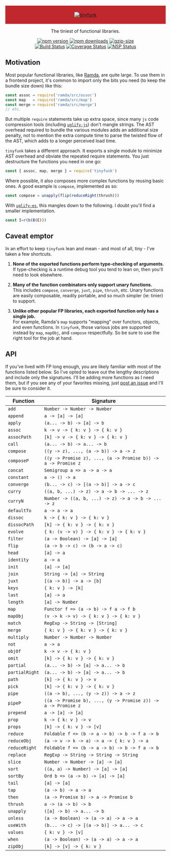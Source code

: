 <p align="center" style="background:#c1282d;padding:20px;">
  <a href="#">
    <img src="https://user-images.githubusercontent.com/888052/31304558-89193d0e-aaf1-11e7-8b46-3c2cd35347cf.png" alt="tinyfunk" style="max-width:100%;">
  </a>
</p>
<p align="center">
  The tiniest of functional libraries.
</p>
<p align="center">
  <a href="https://www.npmjs.com/package/tinyfunk"><img src="https://img.shields.io/npm/v/tinyfunk.svg" alt="npm version" style="max-width:100%;"></a>
  <a href="https://www.npmjs.com/package/tinyfunk"><img src="https://img.shields.io/npm/dm/tinyfunk.svg" alt="npm downloads" style="max-width:100%;"></a>
  <a href="#"><img src="https://img.shields.io/badge/gzip--size-1.29%20kB-blue.svg" alt="gzip-size" style="max-width:100%;"></a>
  <br />
  <a href="https://travis-ci.org/flintinatux/tinyfunk"><img src="https://travis-ci.org/flintinatux/tinyfunk.svg?branch=master" alt="Build Status" style="max-width:100%;"></a>
  <a href="https://coveralls.io/github/flintinatux/tinyfunk?branch=master"><img src="https://coveralls.io/repos/github/flintinatux/tinyfunk/badge.svg?branch=master" alt="Coverage Status" style="max-width:100%;"></a>
  <a href="https://nodesecurity.io/orgs/flintinatux/projects/d5f96f7c-898a-4244-a9d2-4f3c429d5f3d"><img src="https://nodesecurity.io/orgs/flintinatux/projects/d5f96f7c-898a-4244-a9d2-4f3c429d5f3d/badge" alt="NSP Status" style="max-width:100%;"></a>
</p>

## Motivation

Most popular functional libraries, like [Ramda](https://www.npmjs.com/package/ramda), are quite large.  To use them in a frontend project, it's common to import only the bits you need (to keep the bundle size down) like this:

```js
const assoc = require('ramda/src/assoc')
const map   = require('ramda/src/map')
const merge = require('ramda/src/merge')
// etc.
```

But multiple `require` statements take up extra space, since many `js` code compression tools (including [`uglify-js`](https://www.npmjs.com/package/uglify-js)) don't mangle strings.  The AST overhead required to bundle the various modules adds an additional size penalty, not to mention the extra compute time to parse the twisted flow of the AST, which adds to a longer perceived load time.

`tinyfunk` takes a different approach. It exports a single module to minimize AST overhead and obviate the repeated require statements.  You just destructure the functions you need in one go:

```js
const { assoc, map, merge } = require('tinyfunk')
```

Where possible, it also composes more complex functions by reusing basic ones.  A good example is `compose`, implemented as so:

```js
const compose = unapply(flip(reduceRight(thrush)))
```

With [`uglify-es`](https://www.npmjs.com/package/uglify-es), this mangles down to the following.  I doubt you'll find a smaller implementation.

```js
const I=r(b(B(E)))
```

## Caveat emptor

In an effort to keep `tinyfunk` lean and mean - and most of all, tiny - I've taken a few shortcuts.

1.  **None of the exported functions perform type-checking of arguments.**<br/>If type-checking is a runtime debug tool you tend to lean on, then you'll need to look elsewhere.

2.  **Many of the function combinators only support unary functions.**<br/>This includes `compose`, `converge`, `juxt`, `pipe`, `thrush`, etc.  Unary functions are easily composable, readily portable, and so much simpler (ie: tinier) to support.

3.  **Unlike other popular FP libraries, each exported function only has a single job.**<br/>For example, Ramda's `map` supports "mapping" over functors, objects, and even functions.  In `tinyfunk`, those various jobs are supported instead by `map`, `mapObj`, and `compose` respectfully.  So be sure to use the right tool for the job at hand.

## API

If you've lived with FP long enough, you are likely familiar with most of the functions listed below.  So I've opted to leave out the lengthy descriptions and include only the signatures.  I'll be adding more functions as I need them, but if you see any of your favorites missing, just [post an issue](https://github.com/flintinatux/tinyfunk/issues) and I'll be sure to consider it.

| Function | Signature |
| -------- | --------- |
| `add` | `Number -> Number -> Number` |
| `append` | `a -> [a] -> [a]` |
| `apply` | `(a... -> b) -> [a] -> b` |
| `assoc` | `k -> v -> { k: v } -> { k: v }` |
| `assocPath` | `[k] -> v -> { k: v } -> { k: v }` |
| `call` | `(a... -> b) -> a... -> b` |
| `compose` | `((y -> z), ..., (a -> b)) -> a -> z` |
| `composeP` | `((y -> Promise z), ..., (a -> Promise b)) -> a -> Promise z` |
| `concat` | `Semigroup a => a -> a -> a` |
| `constant` | `a -> () -> a` |
| `converge` | `(b... -> c) -> [(a -> b)] -> a -> c` |
| `curry` | `((a, b, ...) -> z) -> a -> b -> ... -> z` |
| `curryN` | `Number -> ((a, b, ...) -> z) -> a -> b -> ... -> z` |
| `defaultTo` | `a -> a -> a` |
| `dissoc` | `k -> { k: v } -> { k: v }` |
| `dissocPath` | `[k] -> { k: v } -> { k: v }` |
| `evolve` | `{ k: (v -> v) } -> { k: v } -> { k: v }` |
| `filter` | `(a -> Boolean) -> [a] -> [a]` |
| `flip` | `(a -> b -> c) -> (b -> a -> c)` |
| `head` | `[a] -> a` |
| `identity` | `a -> a` |
| `init` | `[a] -> [a]` |
| `join` | `String -> [a] -> String` |
| `juxt` | `[(a -> b)] -> a -> [b]` |
| `keys` | `{ k: v } -> [k]` |
| `last` | `[a] -> a` |
| `length` | `[a] -> Number` |
| `map` | `Functor f => (a -> b) -> f a -> f b` |
| `mapObj` | `(v -> k -> v) -> { k: v } -> { k: v }` |
| `match` | `RegExp -> String -> [String]` |
| `merge` | `{ k: v } -> { k: v } -> { k: v }` |
| `multiply` | `Number -> Number -> Number` |
| `not` | `a -> a` |
| `objOf` | `k -> v -> { k: v }` |
| `omit` | `[k] -> { k: v } -> { k: v }` |
| `partial` | `(a... -> b) -> [a] -> a... -> b` |
| `partialRight` | `(a... -> b) -> [a] -> a... -> b` |
| `path` | `[k] -> { k: v } -> v` |
| `pick` | `[k] -> { k: v } -> { k: v }` |
| `pipe` | `((a -> b), ..., (y -> z)) -> a -> z` |
| `pipeP` | `((a -> Promise b), ..., (y -> Promise z)) -> a -> Promise z` |
| `prepend` | `a -> [a] -> [a]` |
| `prop` | `k -> { k: v } -> v` |
| `props` | `[k] -> { k: v } -> [v]` |
| `reduce` | `Foldable f => (b -> a -> b) -> b -> f a -> b` |
| `reduceObj` | `(a -> v -> k -> a) -> a -> { k: v } -> a` |
| `reduceRight` | `Foldable f => (b -> a -> b) -> b -> f a -> b` |
| `replace` | `RegExp -> String -> String -> String` |
| `slice` | `Number -> Number -> [a] -> [a]` |
| `sort` | `((a, a) -> Number) -> [a] -> [a]` |
| `sortBy` | `Ord b => (a -> b) -> [a] -> [a]` |
| `tail` | `[a] -> [a]` |
| `tap` | `(a -> b) -> a -> a` |
| `then` | `(a -> Promise b) -> a -> Promise b` |
| `thrush` | `a -> (a -> b) -> b` |
| `unapply` | `([a] -> b) -> a... -> b` |
| `unless` | `(a -> Boolean) -> (a -> a) -> a -> a` |
| `useWith` | `(b... -> c) -> [(a -> b)] -> a... -> c` |
| `values` | `{ k: v } -> [v]` |
| `when` | `(a -> Boolean) -> (a -> a) -> a -> a` |
| `zipObj` | `[k] -> [v] -> { k: v }` |
